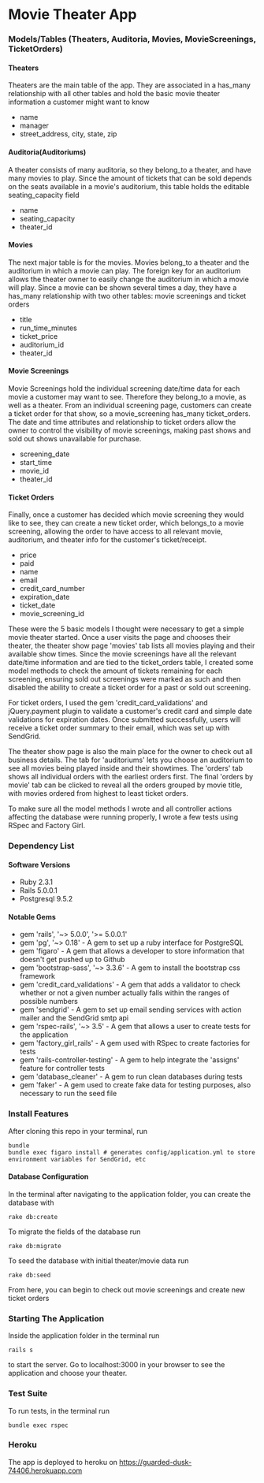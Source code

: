 # Movie Theater App

### Models/Tables (Theaters, Auditoria, Movies, MovieScreenings, TicketOrders)

#### Theaters 
Theaters are the main table of the app. They are associated in a has_many relationship with all other tables and hold the basic movie theater information a customer might want to know
* name
* manager
* street_address, city, state, zip

#### Auditoria(Auditoriums)
A theater consists of many auditoria, so they belong_to a theater, and have many movies to play. Since the amount of tickets that can be sold depends on the seats available in a movie's auditorium, this table holds the editable seating_capacity field 
* name
* seating_capacity
* theater_id

#### Movies
The next major table is for the movies. Movies belong_to a theater and the auditorium in which a movie can play. The foreign key for an auditorium allows the theater owner to easily change the auditorium in which a movie will play. Since a movie can be shown several times a day, they have a has_many relationship with two other tables: movie screenings and ticket orders 
* title
* run_time_minutes
* ticket_price
* auditorium_id
* theater_id

#### Movie Screenings
Movie Screenings hold the individual screening date/time data for each movie a customer may want to see. Therefore they belong_to a movie, as well as a theater. From an individual screening page, customers can create a ticket order for that show, so a movie_screening has_many ticket_orders. The date and time attributes and relationship to ticket orders allow the owner to control the visibility of movie screenings, making past shows and sold out shows unavailable for purchase.
* screening_date
* start_time
* movie_id
* theater_id

#### Ticket Orders
Finally, once a customer has decided which movie screening they would like to see, they can create a new ticket order, which belongs_to a movie screening, allowing the order to have access to all relevant movie, auditorium, and theater info for the customer's ticket/receipt.
* price
* paid
* name
* email
* credit_card_number
* expiration_date
* ticket_date
* movie_screening_id

These were the 5 basic models I thought were necessary to get a simple movie theater started. Once a user visits the page and chooses their theater, the theater show page 'movies' tab lists all movies playing and their available show times. Since the movie screenings have all the relevant date/time information and are tied to the ticket_orders table, I created some model methods to check the amount of tickets remaining for each screening, ensuring sold out screenings were marked as such and then disabled the ability to create a ticket order for a past or sold out screening. 

For ticket orders, I used the gem 'credit_card_validations' and jQuery.payment plugin to validate a customer's credit card and simple date validations for expiration dates. Once submitted successfully, users will receive a ticket order summary to their email, which was set up with SendGrid.

The theater show page is also the main place for the owner to check out all business details. The tab for 'auditoriums' lets you choose an auditorium to see all movies being played inside and their showtimes. The 'orders' tab shows all individual orders with the earliest orders first. The final 'orders by movie' tab can be clicked to reveal all the orders grouped by movie title, with movies ordered from highest to least ticket orders.

To make sure all the model methods I wrote and all controller actions affecting the database were running properly, I wrote a few tests using RSpec and Factory Girl.

### Dependency List

#### Software Versions

* Ruby 2.3.1
* Rails 5.0.0.1
* Postgresql 9.5.2

#### Notable Gems


* gem 'rails', '~> 5.0.0', '>= 5.0.0.1'
* gem 'pg', '~> 0.18' - A gem to set up a ruby interface for PostgreSQL
* gem 'figaro' - A gem that allows a developer to store information that doesn't get pushed up to Github
* gem 'bootstrap-sass', '~> 3.3.6' - A gem to install the bootstrap css framework
* gem 'credit_card_validations' - A gem that adds a validator to check whether or not a given number actually falls within the ranges of possible numbers
* gem 'sendgrid' - A gem to set up email sending services with action mailer and the SendGrid smtp api
* gem 'rspec-rails', '~> 3.5' - A gem that allows a user to create tests for the application
* gem 'factory_girl_rails' - A gem used with RSpec to create factories for tests
* gem 'rails-controller-testing' - A gem to help integrate the 'assigns' feature for controller tests
* gem 'database_cleaner' - A gem to run clean databases during tests
* gem 'faker' - A gem used to create fake data for 
testing purposes, also necessary to run the seed file


### Install Features

After cloning this repo in your terminal, run
```terminal
bundle
bundle exec figaro install # generates config/application.yml to store environment variables for SendGrid, etc
```

#### Database Configuration

In the terminal after navigating to the application folder, you can create the database with
```terminal
rake db:create
```
To migrate the fields of the database run
```terminal
rake db:migrate
```
To seed the database with initial theater/movie data run
```terminal
rake db:seed
```
From here, you can begin to check out movie screenings and create new ticket orders

### Starting The Application

Inside the application folder in the terminal run
```terminal
rails s
```
to start the server. Go to localhost:3000 in your browser to see the application and choose your theater.

### Test Suite 
To run tests, in the terminal run
```terminal
bundle exec rspec
```
### Heroku
The app is deployed to heroku on https://guarded-dusk-74406.herokuapp.com

